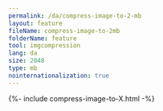 ```yaml
---
permalink: /da/compress-image-to-2-mb
layout: feature
fileName: compress-image-to-2mb
folderName: feature
tool: imgcompression
lang: da
size: 2048
type: mb
nointernationalization: true
---
```

{%- include compress-image-to-X.html -%}
      